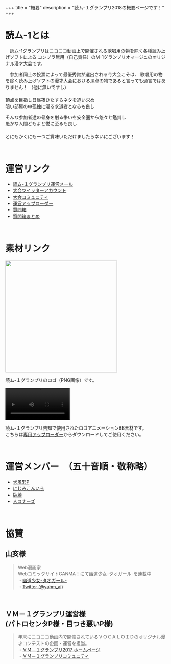 +++
title = "概要"
description = "読ム-１グランプリ2018の概要ページです！"
+++

# 読ム-1とは

　読ム-1グランプリはニコニコ動画上で開催される歌唱用の物を除く各種読み上げソフトによる
コンプラ無用（自己責任）のM-1グランプリオマージュのオリジナル漫才大会です。

　参加者同士の投票によって最優秀賞が選出される今大会こそは、
歌唱用の物を除く読み上げソフトの漫才大会における頂点の物であると言っても過言ではありません！
（他に無いですし）
　  
　  
頂点を目指し日昼夜ひたすらネタを追い求め  
暗い部屋の中孤独に浸る求道者となるも良し

そんな参加者達の骨身を削る争いを安全圏から悠々と鑑賞し  
愚かな人間どもよと悦に至るも良し
　  
　  
とにもかくにも一つご賞味いただけましたら幸いにございます！

<br>

# 運営リンク

- [読ム-１グランプリ運営メール](<mailto:yomuwan@outlook.jp>)
- [大会ツイッターアカウント](https://twitter.com/Yomu_1GP)
- [大会コミュニティ](https://com.nicovideo.jp/community/co3737919)
- [運営アップローダー](https://ux.getuploader.com/YOMU_1GP2018/)
- [質問箱](https://peing.net/yomu_1gp)
- [質問箱まとめ](https://twitter.com/i/moments/948073734111354881)

<br>

# 素材リンク

[<img src="/img/about/logo.png" height="350">](http://seiga.nicovideo.jp/seiga/im7836885)

読ム-１グランプリのロゴ（PNG画像）です。

<p>
<video id="video" src="/logo_BB.mp4" controls width=40%></video>
</p>

読ム-１グランプリ告知で使用されたロゴアニメーションBB素材です。  
こちらは[専用アップローダー](https://ux.getuploader.com/YOMU_1GP2018/download/7)からダウンロードしてご使用ください。

<br>

# 運営メンバー　（五十音順・敬称略）

- [犬風邪P](https://twitter.com/inukazep)
- [にじみこんいろ](https://twitter.com/suidasisan)
- [破線](https://twitter.com/h_a_s_e_n)
- [人コナーズ](http://www.nicovideo.jp/user/15326247)

<br>

# 協賛

## 山亥様

> Web漫画家  
> WebコミックサイトGANMA！にて幽道少女-タオガール-を連載中  
> ・[幽道少女-タオガール-](http://ganma.jp/taogirl)  
> ・[Twitter (@yahm_ai)](https://twitter.com/yahm_ai)


<br>


## ＶＭ－１グランプリ運営様<br>(パトロセンタP様・目つき悪いP様)

> 年末にニコニコ動画内で開催されているＶＯＣＡＬＯＩＤのオリジナル漫才コンテストの企画・運営を担当。  
> ・[ＶＭ－１グランプリ2017 ホームページ](http://www.geocities.jp/r13_5034/11000/0700.html)  
> ・[ＶＭ－１グランプリコミュニティ](http://com.nicovideo.jp/community/co627386)

<br>



